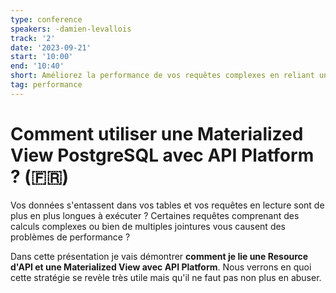 ```yaml
---
type: conference
speakers: -damien-levallois
track: '2'
date: '2023-09-21'
start: '10:00'
end: '10:40'
short: Améliorez la performance de vos requêtes complexes en reliant une Materialized View à une Resource d'API
tag: performance
---
```


# Comment utiliser une Materialized View PostgreSQL avec API Platform ? (🇫🇷)

Vos données s'entassent dans vos tables et vos requêtes en lecture sont de plus en plus longues à exécuter ? Certaines requêtes comprenant des calculs complexes ou bien de multiples jointures vous causent des problèmes de performance ?

Dans cette présentation je vais démontrer **comment je lie une Resource d'API et une Materialized View avec API Platform**. Nous verrons en quoi cette stratégie se revèle très utile mais qu'il ne faut pas non plus en abuser.
